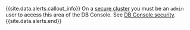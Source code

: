 {{site.data.alerts.callout_info}}
On a [secure cluster](secure-a-cluster.html) you must be an `admin` user to access this area of the DB Console. See [DB Console security](ui-overview.html#db-console-access).
{{site.data.alerts.end}}
